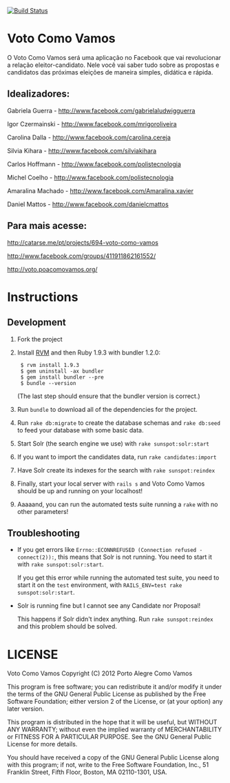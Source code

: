 [![Build Status](https://secure.travis-ci.org/thoughtworks/voto-como-vamos.png?branch=master)](http://travis-ci.org/thoughtworks/voto-como-vamos)

Voto Como Vamos
================

O Voto Como Vamos será uma aplicação no Facebook que vai revolucionar a relação eleitor-candidato.
Nele você vai saber tudo sobre as propostas e candidatos das próximas eleições de maneira simples, didática e rápida.

Idealizadores:
-------------

Gabriela Guerra   - http://www.facebook.com/gabrielaludwigguerra

Igor Czermainski  - http://www.facebook.com/mrigoroliveira

Carolina Dalla    - http://www.facebook.com/carolina.cereja

Silvia Kihara     - http://www.facebook.com/silviakihara

Carlos Hoffmann   - http://www.facebook.com/polistecnologia

Michel Coelho     - http://www.facebook.com/polistecnologia

Amaralina Machado - http://www.facebook.com/Amaralina.xavier

Daniel Mattos     - http://www.facebook.com/danielcmattos


Para mais acesse:
-----------------

http://catarse.me/pt/projects/694-voto-como-vamos

http://www.facebook.com/groups/411911862161552/

http://voto.poacomovamos.org/


Instructions
==========

Development
-----------

1. Fork the project

2. Install [RVM](https://rvm.io/rvm/install/) and then Ruby 1.9.3 with bundler 1.2.0:

        $ rvm install 1.9.3
        $ gem uninstall -ax bundler
        $ gem install bundler --pre
        $ bundle --version

    (The last step should ensure that the bundler version is correct.)

3. Run `bundle` to download all of the dependencies for the project.

4. Run `rake db:migrate` to create the database schemas
and `rake db:seed` to feed your database with some basic data.

5. Start Solr (the search engine we use) with `rake sunspot:solr:start`

6. If you want to import the candidates data, run `rake candidates:import`

7. Have Solr create its indexes for the search with `rake sunspot:reindex`

8. Finally, start your local server with `rails s` and Voto Como Vamos should be up and running on your localhost!

9. Aaaaand, you can run the automated tests suite running a `rake` with no other parameters!

Troubleshooting
---------------

- If you get errors like `Errno::ECONNREFUSED (Connection refused - connect(2)):`,
this means that Solr is not running. You need to start it with `rake sunspot:solr:start`.

  If you get this error while running the automated test suite,
  you need to start it on the `test` environment, with `RAILS_ENV=test rake sunspot:solr:start`.

- Solr is running fine but I cannot see any Candidate nor Proposal!

  This happens if Solr didn't index anything. Run `rake sunspot:reindex` and this problem should be solved.


LICENSE
=======

Voto Como Vamos
Copyright (C) 2012 Porto Alegre Como Vamos

This program is free software; you can redistribute it and/or
modify it under the terms of the GNU General Public License
as published by the Free Software Foundation; either version 2
of the License, or (at your option) any later version.

This program is distributed in the hope that it will be useful,
but WITHOUT ANY WARRANTY; without even the implied warranty of
MERCHANTABILITY or FITNESS FOR A PARTICULAR PURPOSE.  See the
GNU General Public License for more details.

You should have received a copy of the GNU General Public License
along with this program; if not, write to the Free Software
Foundation, Inc., 51 Franklin Street, Fifth Floor, Boston, MA  02110-1301, USA.
